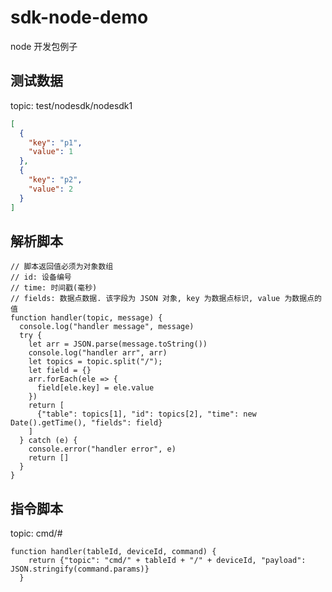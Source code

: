 # sdk-node-demo

node 开发包例子

## 测试数据

topic: test/nodesdk/nodesdk1

```json
[
  {
    "key": "p1",
    "value": 1
  },
  {
    "key": "p2",
    "value": 2
  }
]
```

## 解析脚本

```javascripta
// 脚本返回值必须为对象数组
// id: 设备编号
// time: 时间戳(毫秒)
// fields: 数据点数据. 该字段为 JSON 对象, key 为数据点标识, value 为数据点的值
function handler(topic, message) {
  console.log("handler message", message)
  try {
    let arr = JSON.parse(message.toString())
    console.log("handler arr", arr)
    let topics = topic.split("/");
    let field = {}
    arr.forEach(ele => {
      field[ele.key] = ele.value
    })
    return [
      {"table": topics[1], "id": topics[2], "time": new Date().getTime(), "fields": field}
    ]
  } catch (e) {
    console.error("handler error", e)
    return []
  }
}
```

## 指令脚本

topic: cmd/#

```javascripta
function handler(tableId, deviceId, command) {
    return {"topic": "cmd/" + tableId + "/" + deviceId, "payload": JSON.stringify(command.params)}
  }
```